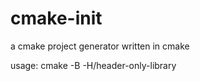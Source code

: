 # cmake-init
a cmake project generator written in cmake

usage:
cmake -B<project-name> -H<path-to-cmake-init>/header-only-library
